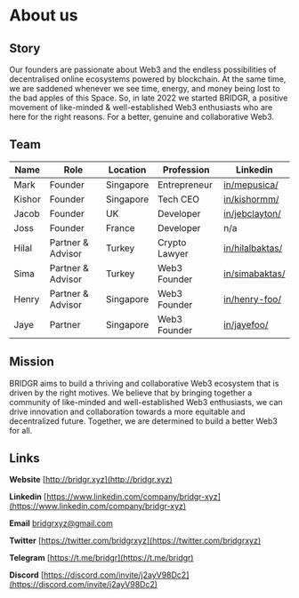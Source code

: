 # About us

## Story

Our founders are passionate about Web3 and the endless possibilities of decentralised online ecosystems powered by blockchain. At the same time, we are saddened whenever we see time, energy, and money being lost to the bad apples of this Space. So, in late 2022 we started BRIDGR, a positive movement of like-minded & well-established Web3 enthusiasts who are here for the right reasons. For a better, genuine and collaborative Web3.



## Team

| Name   | Role              | Location  | Profession    | Linkedin                                                    |
| ------ | ----------------- | --------- | ------------- | ----------------------------------------------------------- |
| Mark   | Founder           | Singapore | Entrepreneur  | [in/mepusica/](https://www.linkedin.com/in/mepusica/)       |
| Kishor | Founder           | Singapore | Tech CEO      | [in/kishormm/](https://www.linkedin.com/in/kishormm/)       |
| Jacob  | Founder           | UK        | Developer     | [in/jebclayton/](https://www.linkedin.com/in/jebclayton/)   |
| Joss   | Founder           | France    | Developer     | n/a                                                         |
| Hilal  | Partner & Advisor | Turkey    | Crypto Lawyer | [in/hilalbaktas/](https://www.linkedin.com/in/hilalbaktas/) |
| Sima   | Partner & Advisor | Turkey    | Web3 Founder  | [in/simabaktas/](https://www.linkedin.com/in/simabaktas/)   |
| Henry  | Partner & Advisor | Singapore | Web3 Founder  | [in/henry-foo/](https://www.linkedin.com/in/henry-foo/)     |
| Jaye   | Partner           | Singapore | Web3 Founder  | [in/jayefoo/](https://www.linkedin.com/in/jayefoo/)         |



## Mission

BRIDGR aims to build a thriving and collaborative Web3 ecosystem that is driven by the right motives. We believe that by bringing together a community of like-minded and well-established Web3 enthusiasts, we can drive innovation and collaboration towards a more equitable and decentralized future. Together, we are determined to build a better Web3 for all.



## Links

**Website** [http://bridgr.xyz](http://bridgr.xyz)

**Linkedin** [https://www.linkedin.com/company/bridgr-xyz](https://www.linkedin.com/company/bridgr-xyz)

**Email** [bridgrxyz@gmail.com](mailto:bridgrxyz@gmail.com)

**Twitter** [https://twitter.com/bridgrxyz](https://twitter.com/bridgrxyz)

**Telegram** [https://t.me/bridgr](https://t.me/bridgr)

**Discord** [https://discord.com/invite/j2ayV98Dc2](https://discord.com/invite/j2ayV98Dc2)
